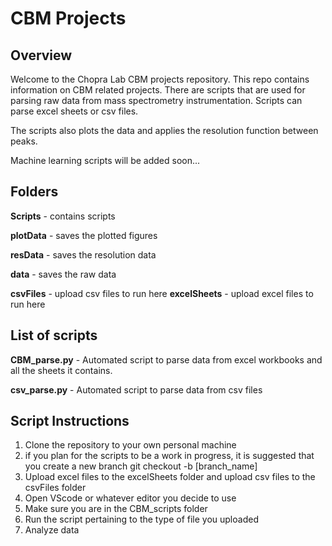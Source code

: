 # CBM Projects

## Overview

Welcome to the Chopra Lab CBM projects repository. This repo contains information on CBM related projects. There are scripts that are used for parsing raw data from mass spectrometry instrumentation. Scripts can parse excel sheets or csv files. 

The scripts also plots the data and applies the resolution function between peaks. 

Machine learning scripts will be added soon...

## Folders

**Scripts**  - contains scripts

**plotData** - saves the plotted figures

**resData** - saves the resolution data

**data** - saves the raw data 

**csvFiles** - upload csv files to run here
**excelSheets** - upload excel files to run here


## List of scripts
**CBM_parse.py**  - Automated script to parse data from excel workbooks and all the sheets it contains. 

**csv_parse.py** - Automated script to parse data from csv files

## Script Instructions

1. Clone the repository to your own personal machine
2. if you plan for the scripts to be a work in progress, it is suggested that you create a new branch
git checkout -b [branch_name]
3. Upload excel files to the excelSheets folder and upload csv files to the csvFiles folder 
4. Open VScode or whatever editor you decide to use
5. Make sure you are in the CBM_scripts folder
6. Run the script pertaining to the type of file you uploaded
7. Analyze data
